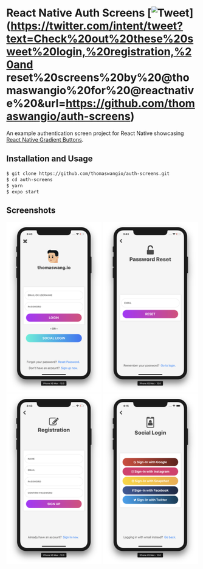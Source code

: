 # React Native Auth Screens [![Tweet](https://img.shields.io/twitter/url/http/shields.io.svg?style=social)](https://twitter.com/intent/tweet?text=Check%20out%20these%20sweet%20login,%20registration,%20and reset%20screens%20by%20@thomaswangio%20for%20@reactnative%20&url=https://github.com/thomaswangio/auth-screens)

An example authentication screen project for React Native showcasing [React Native Gradient Buttons](https://github.com/thomaswangio/react-native-gradient-buttons).

## Installation and Usage

```
$ git clone https://github.com/thomaswangio/auth-screens.git
$ cd auth-screens
$ yarn
$ expo start
```

## Screenshots

<img src="./example1.png" alt="Example 1 " width="250">
<img src="./example2.png" alt="Example 2" width="250">
<img src="./example3.png" alt="Example 3" width="250">
<img src="./example4.png" alt="Example 4" width="250">
